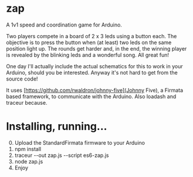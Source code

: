 zap
===

A 1v1 speed and coordination game for Arduino.

Two players compete in a board of 2 x 3 leds using a button each. The objective is to press the button when (at least) two leds on the same position light up. The rounds get harder and, in the end, the winning player is revealed by the blinking leds and a wonderful song. All great fun!

One day I'll actually include the actual schematics for this to work in your Arduino, should you be interested. Anyway it's not hard to get from the source code!

It uses [https://github.com/rwaldron/johnny-five](Johnny Five), a Firmata based framework, to communicate with the Arduino. Also loadash and traceur because.

# Installing, running...
0. Upload the StandardFirmata firmware to your Arduino
1. npm install
2. traceur --out zap.js --script es6-zap.js
3. node zap.js
4. Enjoy